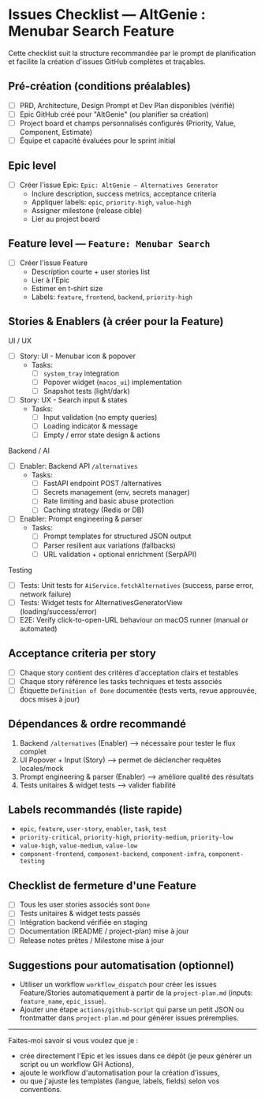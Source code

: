 # Issues Checklist — AltGenie : Menubar Search Feature

Cette checklist suit la structure recommandée par le prompt de planification et facilite la création d'issues GitHub complètes et traçables.

## Pré-création (conditions préalables)

- [ ] PRD, Architecture, Design Prompt et Dev Plan disponibles (vérifié)
- [ ] Epic GitHub créé pour "AltGenie" (ou planifier sa création)
- [ ] Project board et champs personnalisés configurés (Priority, Value, Component, Estimate)
- [ ] Équipe et capacité évaluées pour le sprint initial

## Epic level

- [ ] Créer l'issue Epic: `Epic: AltGenie — Alternatives Generator`
  - Inclure description, success metrics, acceptance criteria
  - Appliquer labels: `epic`, `priority-high`, `value-high`
  - Assigner milestone (release cible)
  - Lier au project board

## Feature level — `Feature: Menubar Search`

- [ ] Créer l'issue Feature
  - Description courte + user stories list
  - Lier à l'Epic
  - Estimer en t-shirt size
  - Labels: `feature`, `frontend`, `backend`, `priority-high`

## Stories & Enablers (à créer pour la Feature)

UI / UX

- [ ] Story: UI - Menubar icon & popover
  - Tasks:
    - [ ] `system_tray` integration
    - [ ] Popover widget (`macos_ui`) implementation
    - [ ] Snapshot tests (light/dark)

- [ ] Story: UX - Search input & states
  - Tasks:
    - [ ] Input validation (no empty queries)
    - [ ] Loading indicator & message
    - [ ] Empty / error state design & actions

Backend / AI

- [ ] Enabler: Backend API `/alternatives`
  - Tasks:
    - [ ] FastAPI endpoint POST /alternatives
    - [ ] Secrets management (env, secrets manager)
    - [ ] Rate limiting and basic abuse protection
    - [ ] Caching strategy (Redis or DB)

- [ ] Enabler: Prompt engineering & parser
  - Tasks:
    - [ ] Prompt templates for structured JSON output
    - [ ] Parser resilient aux variations (fallbacks)
    - [ ] URL validation + optional enrichment (SerpAPI)

Testing

- [ ] Tests: Unit tests for `AiService.fetchAlternatives` (success, parse error, network failure)
- [ ] Tests: Widget tests for AlternativesGeneratorView (loading/success/error)
- [ ] E2E: Verify click-to-open-URL behaviour on macOS runner (manual or automated)

## Acceptance criteria per story

- [ ] Chaque story contient des critères d'acceptation clairs et testables
- [ ] Chaque story référence les tasks techniques et tests associés
- [ ] Étiquette `Definition of Done` documentée (tests verts, revue approuvée, docs mises à jour)

## Dépendances & ordre recommandé

1. Backend `/alternatives` (Enabler) —> nécessaire pour tester le flux complet
2. UI Popover + Input (Story) —> permet de déclencher requêtes locales/mock
3. Prompt engineering & parser (Enabler) —> améliore qualité des résultats
4. Tests unitaires & widget tests —> valider fiabilité

## Labels recommandés (liste rapide)

- `epic`, `feature`, `user-story`, `enabler`, `task`, `test`
- `priority-critical`, `priority-high`, `priority-medium`, `priority-low`
- `value-high`, `value-medium`, `value-low`
- `component-frontend`, `component-backend`, `component-infra`, `component-testing`

## Checklist de fermeture d'une Feature

- [ ] Tous les user stories associés sont `Done`
- [ ] Tests unitaires & widget tests passés
- [ ] Intégration backend vérifiée en staging
- [ ] Documentation (README / project-plan) mise à jour
- [ ] Release notes prêtes / Milestone mise à jour

## Suggestions pour automatisation (optionnel)

- Utiliser un workflow `workflow_dispatch` pour créer les issues Feature/Stories automatiquement à partir de la `project-plan.md` (inputs: `feature_name`, `epic_issue`).
- Ajouter une étape `actions/github-script` qui parse un petit JSON ou frontmatter dans `project-plan.md` pour générer issues préremplies.

---

Faites-moi savoir si vous voulez que je :
- crée directement l'Epic et les issues dans ce dépôt (je peux générer un script ou un workflow GH Actions),
- ajoute le workflow d'automatisation pour la création d'issues,
- ou que j'ajuste les templates (langue, labels, fields) selon vos conventions.
